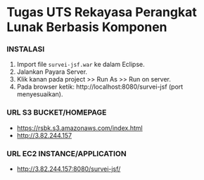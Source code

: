 # Tugas UTS Rekayasa Perangkat Lunak Berbasis Komponen

### INSTALASI
1. Import file `survei-jsf.war` ke dalam Eclipse.
2. Jalankan Payara Server.
3. Klik kanan pada project >> Run As >> Run on server.
4. Pada browser ketik: http://localhost:8080/survei-jsf (port menyesuaikan).

### URL S3 BUCKET/HOMEPAGE
- https://rsbk.s3.amazonaws.com/index.html
- http://3.82.244.157

### URL EC2 INSTANCE/APPLICATION
- http://3.82.244.157:8080/survei-jsf/
